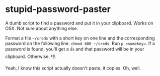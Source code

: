 # stupid-password-paster
A dumb script to find a password and put it in your clipboard. Works on OSX. Not sure about anything else.

Format a file `~/creds` with a short key on one line and the corresponding password on the following line. `chmod 600 ~/creds`. Run `p <somekey>`. If a password is found, you'll get a 👍 and that password will be in your clipboard. Otherwise, 👎.

Yeah, I know this script actually doesn't paste, it copies. Oh, well.
